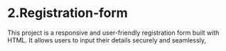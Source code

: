 # 2.Registration-form
This project is a responsive and user-friendly registration form built with HTML. It allows users to input their details securely and seamlessly,
